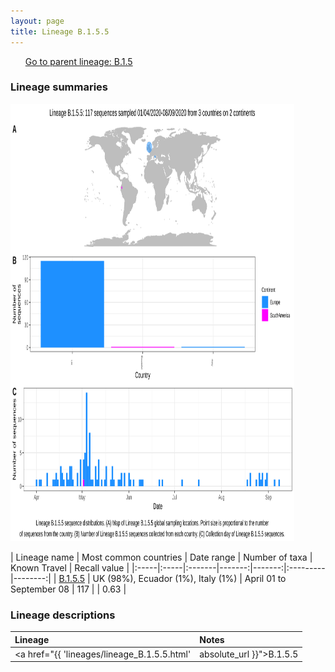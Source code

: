 ```yaml
---
layout: page
title: Lineage B.1.5.5
---
```




<p>
<ul class="actions small">
	 <a href="{{ 'lineages/lineage_B.1.5.html' | absolute_url }}" class="button special fit">Go to parent lineage: B.1.5</a>
</ul>
</p>
<h3> Lineage summaries</h3>

<img src="../assets/images/B.1.5.5.svg" alt="B.1.5.5 lineage summary figure" width="90%" height="700px" />


| Lineage name | Most common countries | Date range | Number of taxa | Known Travel | Recall value |
|:-----|:-----|:-------|-------:|-------:|:---------|--------:|
| <a href="{{ 'lineages/lineage_B.1.5.5.html' | absolute_url }}">B.1.5.5</a> | UK (98%), Ecuador (1%), Italy (1%) | April 01 to September 08 | 117 |  | 0.63 |

<h3>Lineage descriptions</h3>

| Lineage | Notes |
|:-----|:-----|
| <a href="{{ 'lineages/lineage_B.1.5.5.html' | absolute_url }}">B.1.5.5</a> | English lineage |

